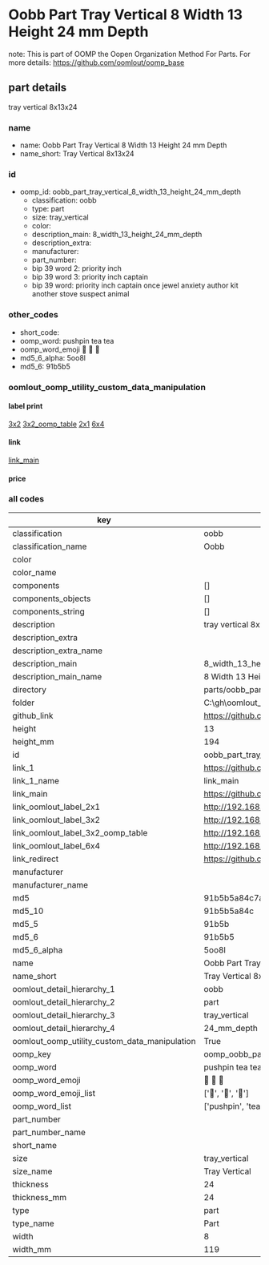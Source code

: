 # Oobb Part Tray Vertical 8 Width 13 Height 24 mm Depth  

note: This is part of OOMP the Oopen Organization Method For Parts. For more details: https://github.com/oomlout/oomp_base

##  part details
  



tray vertical 8x13x24



### name
* name: Oobb Part Tray Vertical 8 Width 13 Height 24 mm Depth
* name_short: Tray Vertical 8x13x24 
### id
* oomp_id: oobb_part_tray_vertical_8_width_13_height_24_mm_depth
  * classification: oobb
  * type: part
  * size: tray_vertical
  * color: 
  * description_main: 8_width_13_height_24_mm_depth
  * description_extra: 
  * manufacturer: 
  * part_number: 
  * bip 39 word 2: priority inch
  * bip 39 word 3: priority inch captain
  * bip 39 word: priority inch captain once jewel anxiety author kit another stove suspect animal

### other_codes
* short_code: 
* oomp_word: pushpin tea tea
* oomp_word_emoji :pushpin: :tea: :tea:
* md5_6_alpha: 5oo8l
* md5_6: 91b5b5






### oomlout_oomp_utility_custom_data_manipulation
#### label print
[3x2](http://192.168.1.245:1112/?label=oomp%205oo8l)
[3x2_oomp_table](http://192.168.1.108:1112/?label=oomp%205oo8l)
[2x1](http://192.168.1.242:1112/?label=oomp%205oo8l)
[6x4](http://192.168.1.55:1112/?label=oomp%205oo8l)    

#### link

[link_main](https://github.com/oomlout/oomlout_oobb_version_4_generated_parts/tree/main/navigation_oomp/oobb/part/tray_vertical/8_width_13_height_24_mm_depth/part)                              

#### price







### all codes 
| key | value |  
| --- | --- |  
| classification | oobb |  
| classification_name | Oobb |  
| color |  |  
| color_name |  |  
| components | [] |  
| components_objects | [] |  
| components_string | [] |  
| description | tray vertical 8x13x24 |  
| description_extra |  |  
| description_extra_name |  |  
| description_main | 8_width_13_height_24_mm_depth |  
| description_main_name | 8 Width 13 Height 24 mm Depth |  
| directory | parts/oobb_part_tray_vertical_8_width_13_height_24_mm_depth |  
| folder | C:\gh\oomlout_oobb_version_4_generated_parts\parts\oobb_part_tray_vertical_8_width_13_height_24_mm_depth |  
| github_link | https://github.com/oomlout/oomlout_oomp_part_src/tree/main/parts/oobb_part_tray_vertical_8_width_13_height_24_mm_depth |  
| height | 13 |  
| height_mm | 194 |  
| id | oobb_part_tray_vertical_8_width_13_height_24_mm_depth |  
| link_1 | https://github.com/oomlout/oomlout_oobb_version_4_generated_parts/tree/main/navigation_oomp/oobb/part/tray_vertical/8_width_13_height_24_mm_depth/part |  
| link_1_name | link_main |  
| link_main | https://github.com/oomlout/oomlout_oobb_version_4_generated_parts/tree/main/navigation_oomp/oobb/part/tray_vertical/8_width_13_height_24_mm_depth/part |  
| link_oomlout_label_2x1 | http://192.168.1.242:1112/?label=oomp%205oo8l |  
| link_oomlout_label_3x2 | http://192.168.1.245:1112/?label=oomp%205oo8l |  
| link_oomlout_label_3x2_oomp_table | http://192.168.1.108:1112/?label=oomp%205oo8l |  
| link_oomlout_label_6x4 | http://192.168.1.55:1112/?label=oomp%205oo8l |  
| link_redirect | https://github.com/oomlout/oomlout_oobb_version_4_generated_parts/tree/main/parts/oobb_tray_vertical_08_13_24 |  
| manufacturer |  |  
| manufacturer_name |  |  
| md5 | 91b5b5a84c7ae1ec283bf9a8445c9557 |  
| md5_10 | 91b5b5a84c |  
| md5_5 | 91b5b |  
| md5_6 | 91b5b5 |  
| md5_6_alpha | 5oo8l |  
| name | Oobb Part Tray Vertical 8 Width 13 Height 24 mm Depth |  
| name_short | Tray Vertical 8x13x24  |  
| oomlout_detail_hierarchy_1 | oobb |  
| oomlout_detail_hierarchy_2 | part |  
| oomlout_detail_hierarchy_3 | tray_vertical |  
| oomlout_detail_hierarchy_4 | 24_mm_depth |  
| oomlout_oomp_utility_custom_data_manipulation | True |  
| oomp_key | oomp_oobb_part_tray_vertical_8_width_13_height_24_mm_depth |  
| oomp_word | pushpin tea tea |  
| oomp_word_emoji | :pushpin: :tea: :tea: |  
| oomp_word_emoji_list | [':pushpin:', ':tea:', ':tea:'] |  
| oomp_word_list | ['pushpin', 'tea', 'tea'] |  
| part_number |  |  
| part_number_name |  |  
| short_name |  |  
| size | tray_vertical |  
| size_name | Tray Vertical |  
| thickness | 24 |  
| thickness_mm | 24 |  
| type | part |  
| type_name | Part |  
| width | 8 |  
| width_mm | 119 |  
